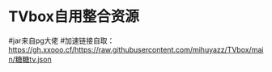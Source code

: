 # TVbox自用整合资源
#jar来自pg大佬
#加速链接自取：https://gh.xxooo.cf/https://raw.githubusercontent.com/mihuyazz/TVbox/main/糖糖tv.json
